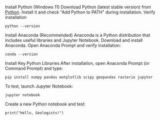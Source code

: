 Install Python (Windows 11)
Download Python (latest stable version) from [Python](Python.org).
Install it and check "Add Python to PATH" during installation.
Verify installation
```
python --version
```
Install Anaconda (Recommended)
Anaconda is a Python distribution that includes useful libraries and Jupyter Notebook.
Download and install Anaconda.
Open Anaconda Prompt and verify installation:
```
conda --version
```
Install Key Python Libraries
After installation, open Anaconda Prompt (or Command Prompt) and type:
```
pip install numpy pandas matplotlib scipy geopandas rasterio jupyter
```

To test, launch Jupyter Notebook:
```
jupyter notebook
```
Create a new Python notebook and test:
```
print("Hello, Geologists!")
```
